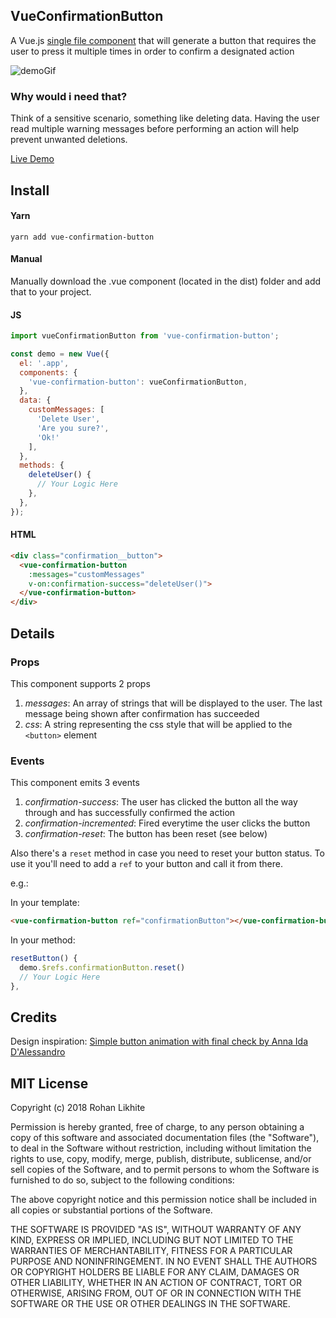 ## VueConfirmationButton

A Vue.js [single file component](https://vuejs.org/v2/guide/single-file-components.html) that will generate a button that requires the user to press it multiple times in order to confirm a designated action

![demoGif](https://i.imgur.com/zM0vitr.gif)

### Why would i need that?

Think of a sensitive scenario, something like deleting data. Having the user read multiple warning messages before performing an action will help prevent unwanted deletions.

[Live Demo](http://rohanlikhite.com/projects/vueConfirmationButton/)

## Install

#### Yarn

`yarn add vue-confirmation-button`

#### Manual

Manually download the .vue component (located in the dist) folder and add that to your project. 


#### JS

```js
import vueConfirmationButton from 'vue-confirmation-button';

const demo = new Vue({
  el: '.app',
  components: {
    'vue-confirmation-button': vueConfirmationButton,
  },
  data: {
    customMessages: [
      'Delete User',
      'Are you sure?',
      'Ok!'
    ],
  },
  methods: {
    deleteUser() {
      // Your Logic Here 
    },
  },
});
```

#### HTML

```html
<div class="confirmation__button">
  <vue-confirmation-button
    :messages="customMessages"
    v-on:confirmation-success="deleteUser()">
  </vue-confirmation-button>
</div>
```
## Details

### Props

This component supports 2 props

1. *messages*: An array of strings that will be displayed to the user. The last message being shown after confirmation has succeeded
2. *css*: A string representing the css style that will be applied to the `<button>` element

### Events

This component emits 3 events

1. *confirmation-success*: The user has clicked the button all the way through and has successfully confirmed the action
2. *confirmation-incremented*: Fired everytime the user clicks the button
3. *confirmation-reset*: The button has been reset (see below)

Also there's a `reset` method in case you need to reset your button status. To use it you'll need to add a `ref` to your button and call it from there.

e.g.:

In your template:

```html
<vue-confirmation-button ref="confirmationButton"></vue-confirmation-button>
```

In your method:

```js
resetButton() {
  demo.$refs.confirmationButton.reset()
  // Your Logic Here
},
```

## Credits

Design inspiration: [Simple button animation with final check
by Anna Ida D'Alessandro](https://dribbble.com/shots/4083243-Simple-button-animation-with-final-check)


## MIT License


Copyright (c) 2018 Rohan Likhite

Permission is hereby granted, free of charge, to any person obtaining a copy of this software and associated documentation files (the "Software"), to deal in the Software without restriction, including without limitation the rights to use, copy, modify, merge, publish, distribute, sublicense, and/or sell copies of the Software, and to permit persons to whom the Software is furnished to do so, subject to the following conditions:

The above copyright notice and this permission notice shall be included in all copies or substantial portions of the Software.

THE SOFTWARE IS PROVIDED "AS IS", WITHOUT WARRANTY OF ANY KIND, EXPRESS OR IMPLIED, INCLUDING BUT NOT LIMITED TO THE WARRANTIES OF MERCHANTABILITY, FITNESS FOR A PARTICULAR PURPOSE AND NONINFRINGEMENT. IN NO EVENT SHALL THE AUTHORS OR COPYRIGHT HOLDERS BE LIABLE FOR ANY CLAIM, DAMAGES OR OTHER LIABILITY, WHETHER IN AN ACTION OF CONTRACT, TORT OR OTHERWISE, ARISING FROM, OUT OF OR IN CONNECTION WITH THE SOFTWARE OR THE USE OR OTHER DEALINGS IN THE SOFTWARE.
